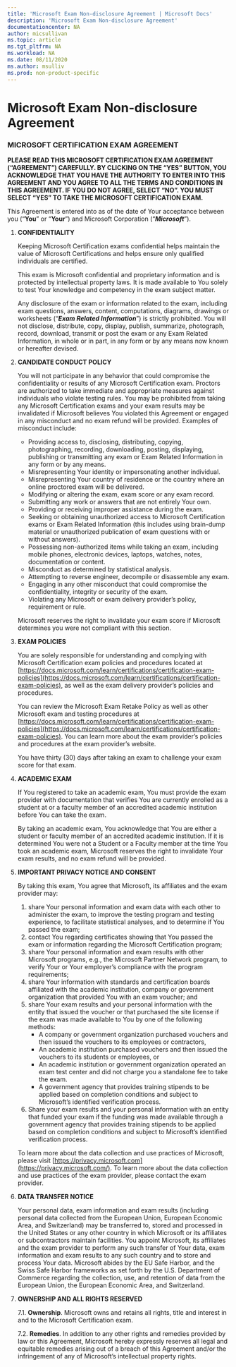 ```yaml
---
title: 'Microsoft Exam Non-disclosure Agreement | Microsoft Docs'
description: 'Microsoft Exam Non-disclosure Agreement' 
documentationcenter: NA 
author: micsullivan
ms.topic: article
ms.tgt_pltfrm: NA
ms.workload: NA
ms.date: 08/11/2020
ms.author: msulliv
ms.prod: non-product-specific
---
```

# Microsoft Exam Non-disclosure Agreement

### MICROSOFT CERTIFICATION EXAM AGREEMENT

**PLEASE READ THIS MICROSOFT CERTIFICATION EXAM AGREEMENT (“AGREEMENT”) CAREFULLY. BY CLICKING ON THE “YES” BUTTON, YOU ACKNOWLEDGE THAT YOU HAVE THE AUTHORITY TO ENTER INTO THIS AGREEMENT AND YOU AGREE TO ALL THE TERMS AND CONDITIONS IN THIS AGREEMENT. IF YOU DO NOT AGREE, SELECT “NO”. YOU MUST SELECT “YES” TO TAKE THE MICROSOFT CERTIFICATION EXAM.**

This Agreement is entered into as of the date of Your acceptance between you (“**You**” or “**Your**”) and Microsoft Corporation (“***Microsoft***”).

1. **CONFIDENTIALITY**

    Keeping Microsoft Certification exams confidential helps maintain the value of Microsoft Certifications and helps ensure only qualified individuals are certified.

    This exam is Microsoft confidential and proprietary information and is protected by intellectual property laws. It is made available to You solely to test Your knowledge and competency in the exam subject matter.

    Any disclosure of the exam or information related to the exam, including exam questions, answers, content, computations, diagrams, drawings or worksheets (“***Exam Related Information***”) is strictly prohibited. You will not disclose, distribute, copy, display, publish, summarize, photograph, record, download, transmit or post the exam or any Exam Related Information, in whole or in part, in any form or by any means now known or hereafter devised.

2. **CANDIDATE CONDUCT POLICY**

    You will not participate in any behavior that could compromise the confidentiality or results of any Microsoft Certification exam. Proctors are authorized to take immediate and appropriate measures against individuals who violate testing rules. You may be prohibited from taking any Microsoft Certification exams and your exam results may be invalidated if Microsoft believes You violated this Agreement or engaged in any misconduct and no exam refund will be provided. Examples of misconduct include:

    - Providing access to, disclosing, distributing, copying, photographing, recording, downloading, posting, displaying, publishing or transmitting any exam or Exam Related Information in any form or by any means.
    - Misrepresenting Your identity or impersonating another individual.
    - Misrepresenting Your country of residence or the country where an online proctored exam will be delivered.
	- Modifying or altering the exam, exam score or any exam record.
    - Submitting any work or answers that are not entirely Your own.
    - Providing or receiving improper assistance during the exam.
    - Seeking or obtaining unauthorized access to Microsoft Certification exams or Exam Related Information (this includes using brain-dump material or unauthorized publication of exam questions with or without answers).
    - Possessing non-authorized items while taking an exam, including mobile phones, electronic devices, laptops, watches, notes, documentation or content.
    - Misconduct as determined by statistical analysis.
    - Attempting to reverse engineer, decompile or disassemble any exam.
    - Engaging in any other misconduct that could compromise the confidentiality, integrity or security of the exam.
    - Violating any Microsoft or exam delivery provider’s policy, requirement or rule.

    Microsoft reserves the right to invalidate your exam score if Microsoft determines you were not compliant with this section.

3. **EXAM POLICIES**

    You are solely responsible for understanding and complying with Microsoft Certification exam policies and procedures located at [https://docs.microsoft.com/learn/certifications/certification-exam-policies](https://docs.microsoft.com/learn/certifications/certification-exam-policies), as well as the exam delivery provider’s policies and procedures.

    You can review the Microsoft Exam Retake Policy as well as other Microsoft exam and testing procedures at [https://docs.microsoft.com/learn/certifications/certification-exam-policies](https://docs.microsoft.com/learn/certifications/certification-exam-policies). You can learn more about the exam provider’s policies and procedures at the exam provider’s website.

    You have thirty (30) days after taking an exam to challenge your exam score for that exam.

4. **ACADEMIC EXAM**

    If You registered to take an academic exam, You must provide the exam provider with documentation that verifies You are currently enrolled as a student at or a faculty member of an accredited academic institution before You can take the exam.

    By taking an academic exam, You acknowledge that You are either a student or faculty member of an accredited academic institution. If it is determined You were not a Student or a Faculty member at the time You took an academic exam, Microsoft reserves the right to invalidate Your exam results, and no exam refund will be provided.

5. **IMPORTANT PRIVACY NOTICE AND CONSENT**

    By taking this exam, You agree that Microsoft, its affiliates and the exam provider may:

    1. share Your personal information and exam data with each other to administer the exam, to improve the testing program and testing experience, to facilitate statistical analyses, and to determine if You passed the exam;
    2. contact You regarding certificates showing that You passed the exam or information regarding the Microsoft Certification program;
    3. share Your personal information and exam results with other Microsoft programs, e.g., the Microsoft Partner Network program, to verify Your or Your employer’s compliance with the program requirements;
    4. share Your information with standards and certification boards affiliated with the academic institution, company or government organization that provided You with an exam voucher; and
    5. share Your exam results and your personal information with the entity that issued the voucher or that purchased the site license if the exam was made available to You by one of the following methods:
        - A company or government organization purchased vouchers and then issued the vouchers to its employees or contractors,
        - An academic institution purchased vouchers and then issued the vouchers to its students or employees, or
        - An academic institution or government organization operated an exam test center and did not charge you a standalone fee to take the exam.
        - A government agency that provides training stipends to be applied based on completion conditions and subject to Microsoft’s identified verification process.
    6. Share your exam results and your personal information with an entity that funded your exam if the funding was made available through a government agency that provides training stipends to be applied based on completion conditions and subject to Microsoft’s identified verification process.

    To learn more about the data collection and use practices of Microsoft, please visit [https://privacy.microsoft.com](https://privacy.microsoft.com/). To learn more about the data collection and use practices of the exam provider, please contact the exam provider.

6. **DATA TRANSFER NOTICE**

    Your personal data, exam information and exam results (including personal data collected from the European Union, European Economic Area, and Switzerland) may be transferred to, stored and processed in the United States or any other country in which Microsoft or its affiliates or subcontractors maintain facilities. You appoint Microsoft, its affiliates and the exam provider to perform any such transfer of Your data, exam information and exam results to any such country and to store and process Your data. Microsoft abides by the EU Safe Harbor, and the Swiss Safe Harbor frameworks as set forth by the U.S. Department of Commerce regarding the collection, use, and retention of data from the European Union, the European Economic Area, and Switzerland.

7. **OWNERSHIP AND ALL RIGHTS RESERVED**

    7.1. **Ownership**. Microsoft owns and retains all rights, title and interest in and to the Microsoft Certification exam.

    7.2. **Remedies**. In addition to any other rights and remedies provided by law or this Agreement, Microsoft hereby expressly reserves all legal and equitable remedies arising out of a breach of this Agreement and/or the infringement of any of Microsoft’s intellectual property rights.




